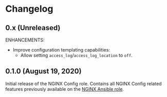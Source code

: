 # Changelog

## 0.x (Unreleased)

ENHANCEMENTS:

*   Improve configuration templating capabilities:
    *   Allow setting `access_log`/`access_log_location` to `off`.

## 0.1.0 (August 19, 2020)

Initial release of the NGINX Config role. Contains all NGINX Config related features previously available on the [NGINX Ansible role](https://github.com/nginxinc/ansible-role-nginx).
